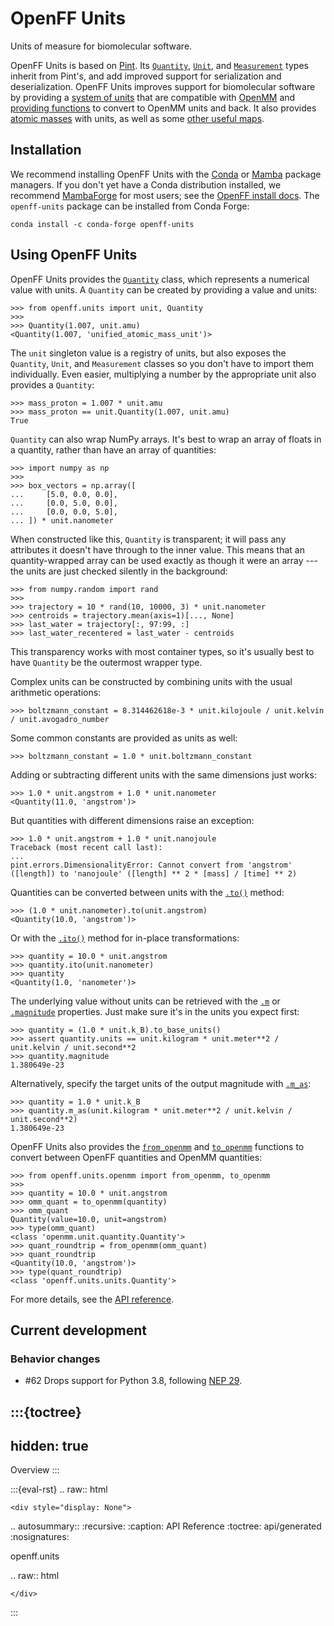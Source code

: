 # OpenFF Units

Units of measure for biomolecular software.

OpenFF Units is based on [Pint]. Its [`Quantity`], [`Unit`], and [`Measurement`] types inherit from Pint's, and add improved support for serialization and deserialization. OpenFF Units improves support for biomolecular software by providing a [system of units] that are compatible with [OpenMM] and [providing functions] to convert to OpenMM units and back. It also provides [atomic masses] with units, as well as some [other useful maps].

[system of units]: openff.units.unit
[OpenMM]: openmm:index
[Pint]: pint:index
[`Quantity`]: openff.units.Quantity
[`Unit`]: openff.units.Unit
[`Measurement`]: openff.units.Measurement 
[providing functions]: openff.units.openmm
[atomic masses]: openff.units.elements.MASSES
[other useful maps]: openff.units.elements

## Installation

We recommend installing OpenFF Units with the [Conda] or [Mamba] package managers. If you don't yet have a Conda distribution installed, we recommend [MambaForge] for most users; see the [OpenFF install docs]. The `openff-units` package can be installed from Conda Forge:

```shell
conda install -c conda-forge openff-units
```

[Conda]: https://conda.io
[Mamba]: https://mamba.readthedocs.io
[OpenFF install docs]: openff.docs:install
[MambaForge]: https://github.com/conda-forge/miniforge#mambaforge

## Using OpenFF Units

OpenFF Units provides the [`Quantity`] class, which represents a numerical value with units. A `Quantity` can be created by providing a value and units:

```pycon
>>> from openff.units import unit, Quantity
>>> 
>>> Quantity(1.007, unit.amu)
<Quantity(1.007, 'unified_atomic_mass_unit')>
```

The `unit` singleton value is a registry of units, but also exposes the `Quantity`, `Unit`, and `Measurement` classes so you don't have to import them individually. Even easier, multiplying a number by the appropriate unit also provides a `Quantity`:

```pycon
>>> mass_proton = 1.007 * unit.amu
>>> mass_proton == unit.Quantity(1.007, unit.amu)
True
```

`Quantity` can also wrap NumPy arrays. It's best to wrap an array of floats in a quantity, rather than have an array of quantities:

```pycon
>>> import numpy as np
>>> 
>>> box_vectors = np.array([
...     [5.0, 0.0, 0.0],
...     [0.0, 5.0, 0.0],
...     [0.0, 0.0, 5.0],
... ]) * unit.nanometer
```

When constructed like this, `Quantity` is transparent; it will pass any attributes it doesn't have through to the inner value. This means that an quantity-wrapped array can be used exactly as though it were an array --- the units are just checked silently in the background:

```pycon
>>> from numpy.random import rand
>>> 
>>> trajectory = 10 * rand(10, 10000, 3) * unit.nanometer
>>> centroids = trajectory.mean(axis=1)[..., None]
>>> last_water = trajectory[:, 97:99, :]
>>> last_water_recentered = last_water - centroids
```

This transparency works with most container types, so it's usually best to have `Quantity` be the outermost wrapper type.

Complex units can be constructed by combining units with the usual arithmetic operations:

```pycon
>>> boltzmann_constant = 8.314462618e-3 * unit.kilojoule / unit.kelvin / unit.avogadro_number
```

Some common constants are provided as units as well:

```pycon
>>> boltzmann_constant = 1.0 * unit.boltzmann_constant
```

Adding or subtracting different units with the same dimensions just works:

```pycon
>>> 1.0 * unit.angstrom + 1.0 * unit.nanometer
<Quantity(11.0, 'angstrom')>
```

But quantities with different dimensions raise an exception:

```pycon
>>> 1.0 * unit.angstrom + 1.0 * unit.nanojoule
Traceback (most recent call last):
...
pint.errors.DimensionalityError: Cannot convert from 'angstrom' ([length]) to 'nanojoule' ([length] ** 2 * [mass] / [time] ** 2)
```

Quantities can be converted between units with the [`.to()`] method:

```pycon
>>> (1.0 * unit.nanometer).to(unit.angstrom)
<Quantity(10.0, 'angstrom')>
```

Or with the [`.ito()`] method for in-place transformations:

```pycon
>>> quantity = 10.0 * unit.angstrom
>>> quantity.ito(unit.nanometer)
>>> quantity
<Quantity(1.0, 'nanometer')>
```

The underlying value without units can be retrieved with the [`.m`] or [`.magnitude`] properties. Just make sure it's in the units you expect first:

```pycon
>>> quantity = (1.0 * unit.k_B).to_base_units()
>>> assert quantity.units == unit.kilogram * unit.meter**2 / unit.kelvin / unit.second**2
>>> quantity.magnitude
1.380649e-23
```

Alternatively, specify the target units of the output magnitude with [`.m_as`]:

```pycon
>>> quantity = 1.0 * unit.k_B
>>> quantity.m_as(unit.kilogram * unit.meter**2 / unit.kelvin / unit.second**2)
1.380649e-23
```

OpenFF Units also provides the [`from_openmm`] and [`to_openmm`] functions to convert between OpenFF quantities and OpenMM quantities:

```pycon
>>> from openff.units.openmm import from_openmm, to_openmm
>>>
>>> quantity = 10.0 * unit.angstrom
>>> omm_quant = to_openmm(quantity)
>>> omm_quant
Quantity(value=10.0, unit=angstrom)
>>> type(omm_quant)
<class 'openmm.unit.quantity.Quantity'>
>>> quant_roundtrip = from_openmm(omm_quant)
>>> quant_roundtrip
<Quantity(10.0, 'angstrom')>
>>> type(quant_roundtrip)
<class 'openff.units.units.Quantity'>
```

For more details, see the [API reference].

## Current development

### Behavior changes

* #62 Drops support for Python 3.8, following [NEP 29](https://numpy.org/neps/nep-0029-deprecation_policy.html#support-table).

[`.to()`]: openff.units.Quantity.to
[`.ito()`]: openff.units.Quantity.ito
[`.m`]: openff.units.Quantity.m
[`.magnitude`]: openff.units.Quantity.magnitude
[`.m_as`]: openff.units.Quantity.m_as
[`from_openmm`]: openff.units.openmm.from_openmm
[`to_openmm`]: openff.units.openmm.to_openmm
[API reference]: openff.units

:::{toctree}
---
hidden: true
---

Overview <self>
:::

<!-- 
:::{toctree}
---
hidden: true
caption: User Guide
---

::: 
-->

<!--
The autosummary directive renders to rST,
so we must use eval-rst here
-->
:::{eval-rst}
.. raw:: html

    <div style="display: None">

.. autosummary::
   :recursive:
   :caption: API Reference
   :toctree: api/generated
   :nosignatures:

   openff.units

.. raw:: html

    </div>
:::

